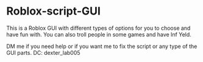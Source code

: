 # Roblox-script-GUI
This is a Roblox GUI with different types of options for you to choose and have fun with. You can also troll people in some games and have Inf Yeld.

DM me if you need help or if you want me to fix the script or any type of the GUI parts. 
DC: dexter_lab005
